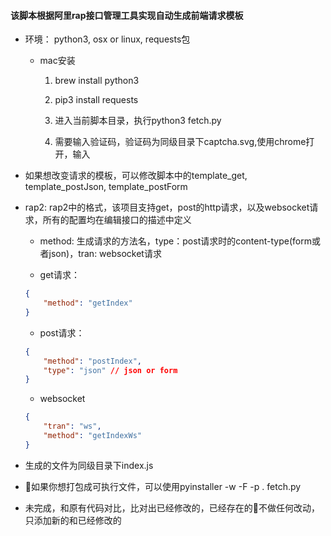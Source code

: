 #### 该脚本根据阿里rap接口管理工具实现自动生成前端请求模板

*  环境： python3, osx or linux, requests包

    * mac安装
         
         1. brew install python3

         2. pip3 install requests

         3. 进入当前脚本目录，执行python3 fetch.py

         4. 需要输入验证码，验证码为同级目录下captcha.svg,使用chrome打开，输入

*  如果想改变请求的模板，可以修改脚本中的template_get, template_postJson, template_postForm

* rap2: rap2中的格式，该项目支持get，post的http请求，以及websocket请求，所有的配置均在编辑接口的描述中定义
    * method: 生成请求的方法名，type：post请求时的content-type(form或者json)，tran: websocket请求

    * get请求：

    ```json
    {
        "method": "getIndex"
    }
    ```

    * post请求：
    ```json
    {
        "method": "postIndex",
        "type": "json" // json or form
    }
    ```

    * websocket
    ```json
    {
        "tran": "ws",
        "method": "getIndexWs"
    }
    ```
* 生成的文件为同级目录下index.js

* 如果你想打包成可执行文件，可以使用pyinstaller -w -F -p . fetch.py

* 未完成，和原有代码对比，比对出已经修改的，已经存在的不做任何改动，只添加新的和已经修改的